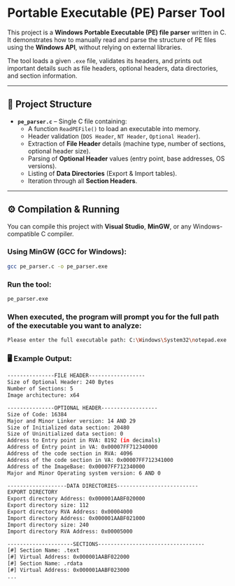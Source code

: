 # Portable Executable (PE) Parser Tool

This project is a **Windows Portable Executable (PE) file parser** written in C.  
It demonstrates how to manually read and parse the structure of PE files using the **Windows API**, without relying on external libraries.  

The tool loads a given `.exe` file, validates its headers, and prints out important details such as file headers, optional headers, data directories, and section information.

---

## 📂 Project Structure

- **`pe_parser.c`** – Single C file containing:
  - A function `ReadPEFile()` to load an executable into memory.  
  - Header validation (`DOS Header`, `NT Header`, `Optional Header`).  
  - Extraction of **File Header** details (machine type, number of sections, optional header size).  
  - Parsing of **Optional Header** values (entry point, base addresses, OS versions).  
  - Listing of **Data Directories** (Export & Import tables).  
  - Iteration through all **Section Headers**.  

---

## ⚙️ Compilation & Running

You can compile this project with **Visual Studio**, **MinGW**, or any Windows-compatible C compiler.  

### Using MinGW (GCC for Windows):
```bash
gcc pe_parser.c -o pe_parser.exe
```

### Run the tool:
```bash
pe_parser.exe
```

### When executed, the program will prompt you for the full path of the executable you want to analyze:
```bash
Please enter the full executable path: C:\Windows\System32\notepad.exe
```

### 🖥️ Example Output:
```bash
---------------FILE HEADER------------------
Size of Optional Header: 240 Bytes
Number of Sections: 5
Image architecture: x64

---------------OPTIONAL HEADER------------------
Size of Code: 16384
Major and Minor Linker version: 14 AND 29
Size of Initialized data section: 20480
Size of Uninitialized data section: 0
Address to Entry point in RVA: 8192 (in decimals)
Address of Entry point in VA: 0x00007FF712340000
Address of the code section in RVA: 4096
Address of the code section in VA: 0x00007FF712341000
Address of the ImageBase: 0x00007FF712340000
Major and Minor Operating system version: 6 AND 0

-------------------DATA DIRECTORIES--------------------------
EXPORT DIRECTORY
Export directory Address: 0x000001AABF020000
Export directory size: 112
Export directory RVA Address: 0x00004000
Import directory Address: 0x000001AABF021000
Import directory size: 240
Import directory RVA Address: 0x00005000

---------------------SECTIONS----------------------------------
[#] Section Name: .text
[#] Virtual Address: 0x000001AABF022000
[#] Section Name: .rdata
[#] Virtual Address: 0x000001AABF023000
...
```
